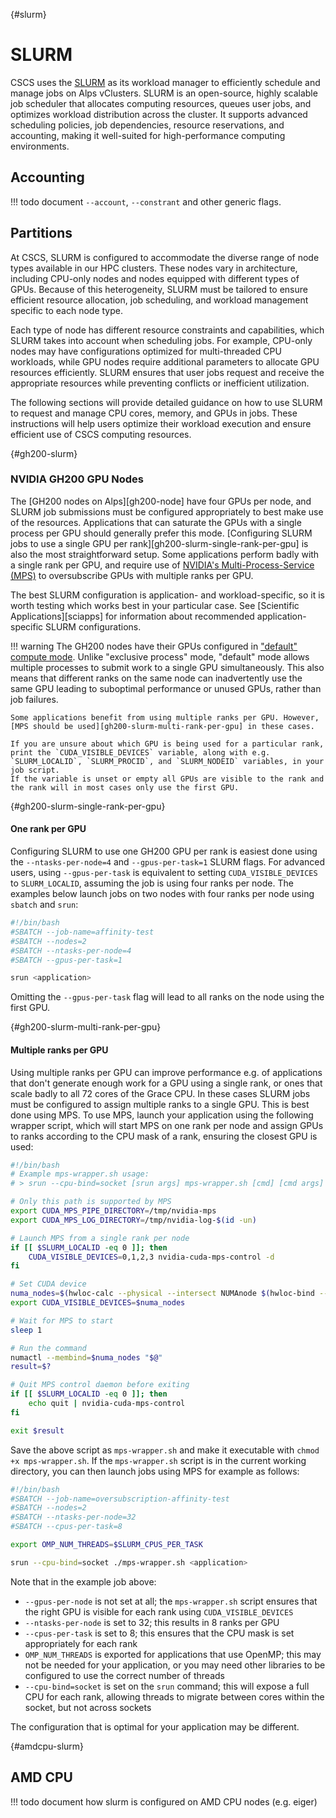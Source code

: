 [](){#slurm}
# SLURM

CSCS uses the [SLURM](https://slurm.schedmd.com/documentation.html) as its workload manager to efficiently schedule and manage jobs on Alps vClusters.
SLURM is an open-source, highly scalable job scheduler that allocates computing resources, queues user jobs, and optimizes workload distribution across the cluster. It supports advanced scheduling policies, job dependencies, resource reservations, and accounting, making it well-suited for high-performance computing environments.

## Accounting

!!! todo
    document `--account`, `--constrant` and other generic flags.

## Partitions

At CSCS, SLURM is configured to accommodate the diverse range of node types available in our HPC clusters. These nodes vary in architecture, including CPU-only nodes and nodes equipped with different types of GPUs. Because of this heterogeneity, SLURM must be tailored to ensure efficient resource allocation, job scheduling, and workload management specific to each node type.

Each type of node has different resource constraints and capabilities, which SLURM takes into account when scheduling jobs. For example, CPU-only nodes may have configurations optimized for multi-threaded CPU workloads, while GPU nodes require additional parameters to allocate GPU resources efficiently. SLURM ensures that user jobs request and receive the appropriate resources while preventing conflicts or inefficient utilization.

The following sections will provide detailed guidance on how to use SLURM to request and manage CPU cores, memory, and GPUs in jobs. These instructions will help users optimize their workload execution and ensure efficient use of CSCS computing resources.

[](){#gh200-slurm}
### NVIDIA GH200 GPU Nodes

The [GH200 nodes on Alps][gh200-node] have four GPUs per node, and SLURM job submissions must be configured appropriately to best make use of the resources.
Applications that can saturate the GPUs with a single process per GPU should generally prefer this mode.
[Configuring SLURM jobs to use a single GPU per rank][gh200-slurm-single-rank-per-gpu] is also the most straightforward setup.
Some applications perform badly with a single rank per GPU, and require use of [NVIDIA's Multi-Process-Service (MPS)](https://docs.nvidia.com/deploy/mps/index.html) to oversubscribe GPUs with multiple ranks per GPU.

The best SLURM configuration is application- and workload-specific, so it is worth testing which works best in your particular case.
See [Scientific Applications][sciapps] for information about recommended application-specific SLURM configurations.

!!! warning
    The GH200 nodes have their GPUs configured in ["default" compute mode](https://docs.nvidia.com/deploy/mps/index.html#gpu-compute-modes).
    Unlike "exclusive process" mode, "default" mode allows multiple processes to submit work to a single GPU simultaneously.
    This also means that different ranks on the same node can inadvertently use the same GPU leading to suboptimal performance or unused GPUs, rather than job failures.
    
    Some applications benefit from using multiple ranks per GPU. However, [MPS should be used][gh200-slurm-multi-rank-per-gpu] in these cases.
    
    If you are unsure about which GPU is being used for a particular rank, print the `CUDA_VISIBLE_DEVICES` variable, along with e.g. `SLURM_LOCALID`, `SLURM_PROCID`, and `SLURM_NODEID` variables, in your job script.
    If the variable is unset or empty all GPUs are visible to the rank and the rank will in most cases only use the first GPU. 

[](){#gh200-slurm-single-rank-per-gpu}
#### One rank per GPU

Configuring SLURM to use one GH200 GPU per rank is easiest done using the `--ntasks-per-node=4` and `--gpus-per-task=1` SLURM flags.
For advanced users, using `--gpus-per-task` is equivalent to setting `CUDA_VISIBLE_DEVICES` to `SLURM_LOCALID`, assuming the job is using four ranks per node.
The examples below launch jobs on two nodes with four ranks per node using `sbatch` and `srun`:

```bash
#!/bin/bash
#SBATCH --job-name=affinity-test
#SBATCH --nodes=2
#SBATCH --ntasks-per-node=4
#SBATCH --gpus-per-task=1

srun <application>
```
    
Omitting the `--gpus-per-task` flag will lead to all ranks on the node using the first GPU.

[](){#gh200-slurm-multi-rank-per-gpu}
#### Multiple ranks per GPU

Using multiple ranks per GPU can improve performance e.g. of applications that don't generate enough work for a GPU using a single rank, or ones that scale badly to all 72 cores of the Grace CPU.
In these cases SLURM jobs must be configured to assign multiple ranks to a single GPU.
This is best done using MPS.
To use MPS, launch your application using the following wrapper script, which will start MPS on one rank per node and assign GPUs to ranks according to the CPU mask of a rank, ensuring the closest GPU is used:

```bash
#!/bin/bash
# Example mps-wrapper.sh usage:
# > srun --cpu-bind=socket [srun args] mps-wrapper.sh [cmd] [cmd args]

# Only this path is supported by MPS
export CUDA_MPS_PIPE_DIRECTORY=/tmp/nvidia-mps
export CUDA_MPS_LOG_DIRECTORY=/tmp/nvidia-log-$(id -un)

# Launch MPS from a single rank per node
if [[ $SLURM_LOCALID -eq 0 ]]; then
    CUDA_VISIBLE_DEVICES=0,1,2,3 nvidia-cuda-mps-control -d
fi

# Set CUDA device
numa_nodes=$(hwloc-calc --physical --intersect NUMAnode $(hwloc-bind --get --taskset))
export CUDA_VISIBLE_DEVICES=$numa_nodes

# Wait for MPS to start
sleep 1

# Run the command
numactl --membind=$numa_nodes "$@"
result=$?

# Quit MPS control daemon before exiting
if [[ $SLURM_LOCALID -eq 0 ]]; then
    echo quit | nvidia-cuda-mps-control
fi

exit $result
```

Save the above script as `mps-wrapper.sh` and make it executable with `chmod +x mps-wrapper.sh`.
If the `mps-wrapper.sh` script is in the current working directory, you can then launch jobs using MPS for example as follows:

```bash
#!/bin/bash
#SBATCH --job-name=oversubscription-affinity-test
#SBATCH --nodes=2
#SBATCH --ntasks-per-node=32
#SBATCH --cpus-per-task=8

export OMP_NUM_THREADS=$SLURM_CPUS_PER_TASK

srun --cpu-bind=socket ./mps-wrapper.sh <application>
```

Note that in the example job above:

- `--gpus-per-node` is not set at all; the `mps-wrapper.sh` script ensures that the right GPU is visible for each rank using `CUDA_VISIBLE_DEVICES`
- `--ntasks-per-node` is set to 32; this results in 8 ranks per GPU
- `--cpus-per-task` is set to 8; this ensures that the CPU mask is set appropriately for each rank
- `OMP_NUM_THREADS` is exported for applications that use OpenMP; this may not be needed for your application, or you may need other libraries to be configured to use the correct number of threads
- `--cpu-bind=socket` is set on the `srun` command; this will expose a full CPU for each rank, allowing threads to migrate between cores within the socket, but not across sockets

The configuration that is optimal for your application may be different.

[](){#amdcpu-slurm}
## AMD CPU

!!! todo
    document how slurm is configured on AMD CPU nodes (e.g. eiger)
